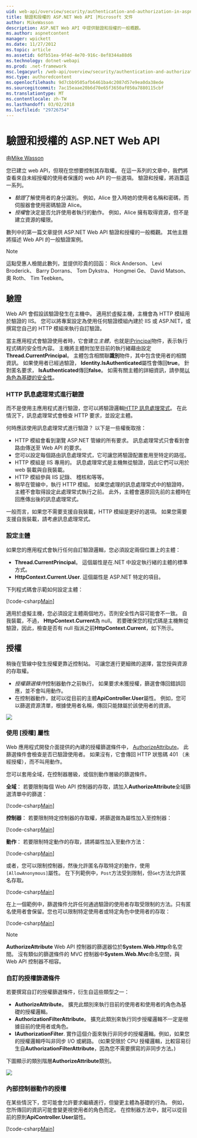 ```yaml
---
uid: web-api/overview/security/authentication-and-authorization-in-aspnet-web-api
title: 驗證和授權的 ASP.NET Web API |Microsoft 文件
author: MikeWasson
description: ASP.NET Web API 中提供驗證和授權的一般概觀。
ms.author: aspnetcontent
manager: wpickett
ms.date: 11/27/2012
ms.topic: article
ms.assetid: 6dfb51ea-9f4d-4e70-916c-8ef8344a88d6
ms.technology: dotnet-webapi
ms.prod: .net-framework
msc.legacyurl: /web-api/overview/security/authentication-and-authorization-in-aspnet-web-api
msc.type: authoredcontent
ms.openlocfilehash: 9d7cbb9505afb6461ba4c2087d57e9ea0da38ede
ms.sourcegitcommit: 7ac15eaae20b6d70e65f3650af050a7880115cbf
ms.translationtype: MT
ms.contentlocale: zh-TW
ms.lasthandoff: 03/02/2018
ms.locfileid: "29726754"
---
```

<a name="authentication-and-authorization-in-aspnet-web-api"></a>驗證和授權的 ASP.NET Web API
====================
由[Mike Wasson](https://github.com/MikeWasson)

您已建立 web API，但現在您想要控制其存取權。 在這一系列的文章中，我們將查看來自未經授權的使用者保護的 web API 的一些選項。 驗證和授權，將涵蓋這一系列。

- *驗證*了解使用者的身分識別。 例如，Alice 登入時她的使用者名稱和密碼，而伺服器會使用密碼驗證 Alice。
- *授權*會決定是否允許使用者執行的動作。 例如，Alice 擁有取得資源，但不是建立資源的權限。

數列中的第一篇文章提供 ASP.NET Web API 驗證和授權的一般概觀。 其他主題將描述 Web API 的一般驗證案例。

> [!NOTE]
> 這點受惠人檢閱此數列，並提供珍貴的回函： Rick Anderson、 Levi Broderick、 Barry Dorrans、 Tom Dykstra、 Hongmei Ge、 David Matson、 奧 Roth、 Tim Teebken。


## <a name="authentication"></a>驗證

Web API 會假設該驗證發生在主機中。 適用於虛擬主機，主機會為 HTTP 模組用於驗證的 IIS。 您可以將專案設定為使用任何驗證模組內建於 IIS 或 ASP.NET，或撰寫您自己的 HTTP 模組來執行自訂驗證。

當主應用程式會驗證使用者時，它會建立*主體*，也就是[IPrincipal](https://msdn.microsoft.com/library/System.Security.Principal.IPrincipal.aspx)物件，表示執行程式碼的安全性內容。 主機將主體附加至目前的執行緒藉由設定**Thread.CurrentPrincipal**。 主體包含相關聯**識別**物件，其中包含使用者的相關資訊。 如果使用者已經過驗證， **Identity.IsAuthenticated**屬性會傳回**true**。 針對匿名要求， **IsAuthenticated**傳回**false**。 如需有關主體的詳細資訊，請參閱[以角色為基礎的安全性](https://msdn.microsoft.com/library/shz8h065.aspx)。

### <a name="http-message-handlers-for-authentication"></a>HTTP 訊息處理常式進行驗證

而不是使用主應用程式進行驗證，您可以將驗證邏輯[HTTP 訊息處理常式](../advanced/http-message-handlers.md)。 在此情況下，訊息處理常式會檢查 HTTP 要求，並設定主體。

何時應該使用訊息處理常式進行驗證？ 以下是一些權衡取捨：

- HTTP 模組會看到瀏覽 ASP.NET 管線的所有要求。 訊息處理常式只會看到會路由傳送至 Web API 的要求。
- 您可以設定每個路由訊息處理常式，它可讓您將驗證配置套用至特定的路徑。
- HTTP 模組是 IIS 專用的。 訊息處理常式是主機無從驗證，因此它們可以用於 web 裝載與自我裝載。
- HTTP 模組參與 IIS 記錄、 稽核和等等。
- 稍早在管線中，執行 HTTP 模組。 如果您處理的訊息處理常式中的驗證時，主體不會取得設定此處理常式執行之前。 此外，主體會還原回先前的主體時在回應傳出後的訊息處理常式。

一般而言，如果您不需要支援自我裝載，HTTP 模組是更好的選項。 如果您需要支援自我裝載，請考慮訊息處理常式。

### <a name="setting-the-principal"></a>設定主體

如果您的應用程式會執行任何自訂驗證邏輯，您必須設定兩個位置上的主體：

- **Thread.CurrentPrincipal**。 這個屬性是在.NET 中設定執行緒的主體的標準方式。
- **HttpContext.Current.User**. 這個屬性是 ASP.NET 特定的項目。

下列程式碼會示範如何設定主體：

[!code-csharp[Main](authentication-and-authorization-in-aspnet-web-api/samples/sample1.cs)]

適用於虛擬主機，您必須設定主體兩個地方。否則安全性內容可能會不一致。 自我裝載，不過， **HttpContext.Current**為 null。 若要確保您的程式碼是主機無從驗證，因此，檢查是否有 null 指派之前**HttpContext.Current**，如下所示。

## <a name="authorization"></a>授權

稍後在管線中發生授權更靠近控制站。 可讓您進行更細微的選擇，當您授與資源的存取權。

- *授權篩選條件*控制器動作之前執行。 如果要求未獲授權，篩選會傳回錯誤回應，並不會叫用動作。
- 在控制器動作，就可以從目前的主體**ApiController.User**屬性。 例如，您可以篩選資源清單，根據使用者名稱，傳回只能隸屬於該使用者的資源。

![](authentication-and-authorization-in-aspnet-web-api/_static/image1.png)

<a id="auth3"></a>
### <a name="using-the-authorize-attribute"></a>使用 [授權] 屬性

Web 應用程式開發介面提供的內建的授權篩選條件中， [AuthorizeAttribute](https://msdn.microsoft.com/library/system.web.http.authorizeattribute.aspx)。 此篩選條件會檢查是否已驗證使用者。 如果沒有，它會傳回 HTTP 狀態碼 401 （未經授權），而不叫用動作。

您可以套用全域，在控制器層級，或個別動作層級的篩選條件。

**全域**： 若要限制每個 Web API 控制器的存取，請加入**AuthorizeAttribute**全域篩選清單中的篩選：

[!code-csharp[Main](authentication-and-authorization-in-aspnet-web-api/samples/sample2.cs)]

**控制器**： 若要限制特定控制器的存取權，將篩選做為屬性加入至控制器：

[!code-csharp[Main](authentication-and-authorization-in-aspnet-web-api/samples/sample3.cs)]

**動作**： 若要限制特定動作的存取，請將屬性加入至動作方法：

[!code-csharp[Main](authentication-and-authorization-in-aspnet-web-api/samples/sample4.cs)]

或者，您可以限制控制器，然後允許匿名存取特定的動作，使用`[AllowAnonymous]`屬性。 在下列範例中，`Post`方法受到限制，但`Get`方法允許匿名存取。

[!code-csharp[Main](authentication-and-authorization-in-aspnet-web-api/samples/sample5.cs)]

在上一個範例中，篩選條件允許任何通過驗證的使用者存取受限制的方法。只有匿名使用者會保留。您也可以限制特定使用者或特定角色中使用者的存取：

[!code-csharp[Main](authentication-and-authorization-in-aspnet-web-api/samples/sample6.cs)]

> [!NOTE]
> **AuthorizeAttribute** Web API 控制器的篩選器位於**System.Web.Http**命名空間。 沒有類似的篩選條件的 MVC 控制器中**System.Web.Mvc**命名空間，與 Web API 控制器不相容。


### <a name="custom-authorization-filters"></a>自訂的授權篩選條件

若要撰寫自訂的授權篩選條件，衍生自這些類型之一：

- **AuthorizeAttribute**。 擴充此類別來執行目前的使用者和使用者的角色為基礎的授權邏輯。
- **AuthorizationFilterAttribute**。 擴充此類別來執行同步授權邏輯不一定是根據目前的使用者或角色。
- **IAuthorizationFilter**. 實作這個介面來執行非同步的授權邏輯。例如，如果您的授權邏輯呼叫非同步 I/O 或網路。 (如果受限於 CPU 授權邏輯，比較容易衍生自**AuthorizationFilterAttribute**，因為您不需要撰寫的非同步方法。)

下圖顯示的類別階層**AuthorizeAttribute**類別。

![](authentication-and-authorization-in-aspnet-web-api/_static/image2.png)

### <a name="authorization-inside-a-controller-action"></a>內部控制器動作的授權

在某些情況下，您可能會允許要求繼續進行，但變更主體為基礎的行為。 例如，您所傳回的資訊可能會變更視使用者的角色而定。 在控制器方法中，就可以從目前的原則**ApiController.User**屬性。

[!code-csharp[Main](authentication-and-authorization-in-aspnet-web-api/samples/sample7.cs)]
